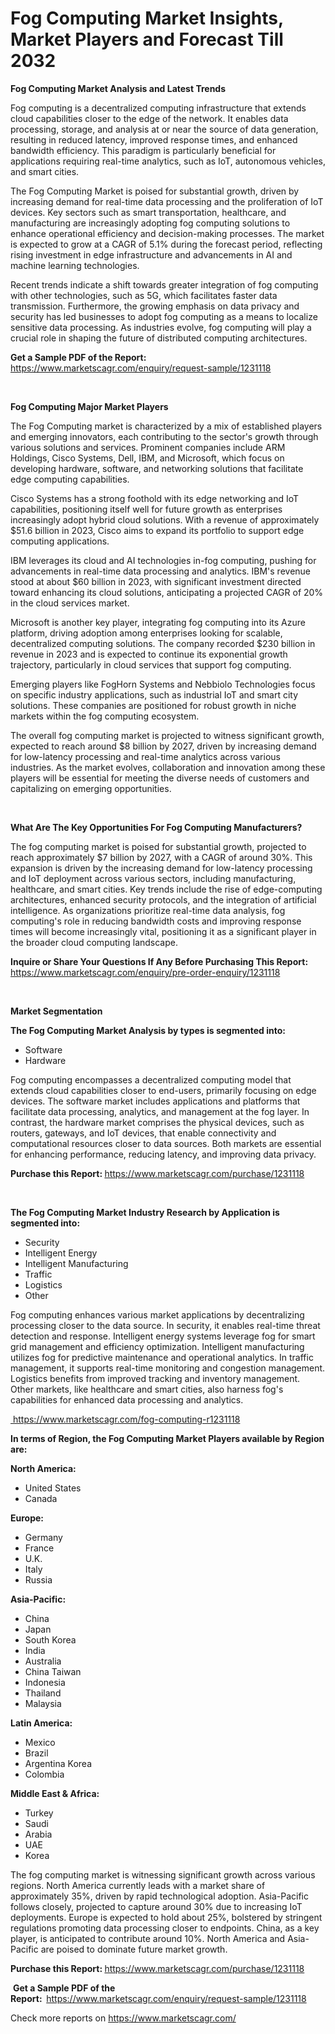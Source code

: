 <p><h1>Fog Computing Market Insights, Market Players and Forecast Till 2032</h1></p><p><strong>Fog Computing Market Analysis and Latest Trends</strong></p>
<p><p>Fog computing is a decentralized computing infrastructure that extends cloud capabilities closer to the edge of the network. It enables data processing, storage, and analysis at or near the source of data generation, resulting in reduced latency, improved response times, and enhanced bandwidth efficiency. This paradigm is particularly beneficial for applications requiring real-time analytics, such as IoT, autonomous vehicles, and smart cities.</p><p>The Fog Computing Market is poised for substantial growth, driven by increasing demand for real-time data processing and the proliferation of IoT devices. Key sectors such as smart transportation, healthcare, and manufacturing are increasingly adopting fog computing solutions to enhance operational efficiency and decision-making processes. The market is expected to grow at a CAGR of 5.1% during the forecast period, reflecting rising investment in edge infrastructure and advancements in AI and machine learning technologies.</p><p>Recent trends indicate a shift towards greater integration of fog computing with other technologies, such as 5G, which facilitates faster data transmission. Furthermore, the growing emphasis on data privacy and security has led businesses to adopt fog computing as a means to localize sensitive data processing. As industries evolve, fog computing will play a crucial role in shaping the future of distributed computing architectures.</p></p>
<p><strong>Get a Sample PDF of the Report:&nbsp;</strong> <a href="https://www.marketscagr.com/enquiry/request-sample/1231118?utm_campaign=2483&utm_medium=2&utm_source=Github&utm_content=ia&utm_term=08042025&utm_id=fog-computing">https://www.marketscagr.com/enquiry/request-sample/1231118</a></p>
<p>&nbsp;</p>
<p><strong>Fog Computing Major Market Players</strong></p>
<p><p>The Fog Computing market is characterized by a mix of established players and emerging innovators, each contributing to the sector's growth through various solutions and services. Prominent companies include ARM Holdings, Cisco Systems, Dell, IBM, and Microsoft, which focus on developing hardware, software, and networking solutions that facilitate edge computing capabilities.</p><p>Cisco Systems has a strong foothold with its edge networking and IoT capabilities, positioning itself well for future growth as enterprises increasingly adopt hybrid cloud solutions. With a revenue of approximately $51.6 billion in 2023, Cisco aims to expand its portfolio to support edge computing applications.</p><p>IBM leverages its cloud and AI technologies in-fog computing, pushing for advancements in real-time data processing and analytics. IBM's revenue stood at about $60 billion in 2023, with significant investment directed toward enhancing its cloud solutions, anticipating a projected CAGR of 20% in the cloud services market.</p><p>Microsoft is another key player, integrating fog computing into its Azure platform, driving adoption among enterprises looking for scalable, decentralized computing solutions. The company recorded $230 billion in revenue in 2023 and is expected to continue its exponential growth trajectory, particularly in cloud services that support fog computing.</p><p>Emerging players like FogHorn Systems and Nebbiolo Technologies focus on specific industry applications, such as industrial IoT and smart city solutions. These companies are positioned for robust growth in niche markets within the fog computing ecosystem.</p><p>The overall fog computing market is projected to witness significant growth, expected to reach around $8 billion by 2027, driven by increasing demand for low-latency processing and real-time analytics across various industries. As the market evolves, collaboration and innovation among these players will be essential for meeting the diverse needs of customers and capitalizing on emerging opportunities.</p></p>
<p>&nbsp;</p>
<p><strong>What Are The Key Opportunities For Fog Computing Manufacturers?</strong></p>
<p><p>The fog computing market is poised for substantial growth, projected to reach approximately $7 billion by 2027, with a CAGR of around 30%. This expansion is driven by the increasing demand for low-latency processing and IoT deployment across various sectors, including manufacturing, healthcare, and smart cities. Key trends include the rise of edge-computing architectures, enhanced security protocols, and the integration of artificial intelligence. As organizations prioritize real-time data analysis, fog computing's role in reducing bandwidth costs and improving response times will become increasingly vital, positioning it as a significant player in the broader cloud computing landscape.</p></p>
<p><strong>Inquire or Share Your Questions If Any Before Purchasing This Report:</strong> <a href="https://www.marketscagr.com/enquiry/pre-order-enquiry/1231118?utm_campaign=2483&utm_medium=2&utm_source=Github&utm_content=ia&utm_term=08042025&utm_id=fog-computing">https://www.marketscagr.com/enquiry/pre-order-enquiry/1231118</a></p>
<p>&nbsp;</p>
<p><strong>Market Segmentation</strong></p>
<p><strong>The Fog Computing Market Analysis by types is segmented into:</strong></p>
<p><ul><li>Software</li><li>Hardware</li></ul></p>
<p><p>Fog computing encompasses a decentralized computing model that extends cloud capabilities closer to end-users, primarily focusing on edge devices. The software market includes applications and platforms that facilitate data processing, analytics, and management at the fog layer. In contrast, the hardware market comprises the physical devices, such as routers, gateways, and IoT devices, that enable connectivity and computational resources closer to data sources. Both markets are essential for enhancing performance, reducing latency, and improving data privacy.</p></p>
<p><strong>Purchase this Report:&nbsp;</strong><a href="https://www.marketscagr.com/purchase/1231118?utm_campaign=2483&utm_medium=2&utm_source=Github&utm_content=ia&utm_term=08042025&utm_id=fog-computing">https://www.marketscagr.com/purchase/1231118</a></p>
<p>&nbsp;</p>
<p><strong>The Fog Computing Market Industry Research by Application is segmented into:</strong></p>
<p><ul><li>Security</li><li>Intelligent Energy</li><li>Intelligent Manufacturing</li><li>Traffic</li><li>Logistics</li><li>Other</li></ul></p>
<p><p>Fog computing enhances various market applications by decentralizing processing closer to the data source. In security, it enables real-time threat detection and response. Intelligent energy systems leverage fog for smart grid management and efficiency optimization. Intelligent manufacturing utilizes fog for predictive maintenance and operational analytics. In traffic management, it supports real-time monitoring and congestion management. Logistics benefits from improved tracking and inventory management. Other markets, like healthcare and smart cities, also harness fog's capabilities for enhanced data processing and analytics.</p></p>
<p><a href="https://www.marketscagr.com/fog-computing-r1231118?utm_campaign=2483&utm_medium=2&utm_source=Github&utm_content=ia&utm_term=08042025&utm_id=fog-computing">&nbsp;https://www.marketscagr.com/fog-computing-r1231118</a></p>
<p><strong>In terms of Region, the Fog Computing Market Players available by Region are:</strong></p>
<p>
    <p> <strong> North America: </strong>
        <ul>
            <li>United States</li>
            <li>Canada</li>
        </ul>
        </p> 
    <p> <strong> Europe: </strong>
        <ul>
            <li>Germany</li>
            <li>France</li>
            <li>U.K.</li>
            <li>Italy</li>
            <li>Russia</li>
        </ul>
        </p> 
    <p> <strong> Asia-Pacific: </strong>
        <ul>
            <li>China</li>
            <li>Japan</li>
            <li>South Korea</li>
            <li>India</li>
            <li>Australia</li>
            <li>China Taiwan</li>
            <li>Indonesia</li>
            <li>Thailand</li>
            <li>Malaysia</li>
        </ul>
        </p> 
    <p> <strong> Latin America: </strong>
        <ul>
            <li>Mexico</li>
            <li>Brazil</li>
            <li>Argentina Korea</li>
            <li>Colombia</li>
        </ul>
        </p> 
    <p> <strong> Middle East & Africa: </strong>
        <ul>
            <li>Turkey</li>
            <li>Saudi</li>
            <li>Arabia</li>
            <li>UAE</li>
            <li>Korea</li>
        </ul>
    </p>
    </p>
<p><p>The fog computing market is witnessing significant growth across various regions. North America currently leads with a market share of approximately 35%, driven by rapid technological adoption. Asia-Pacific follows closely, projected to capture around 30% due to increasing IoT deployments. Europe is expected to hold about 25%, bolstered by stringent regulations promoting data processing closer to endpoints. China, as a key player, is anticipated to contribute around 10%. North America and Asia-Pacific are poised to dominate future market growth.</p></p>
<p><strong>Purchase this Report: </strong><a href="https://www.marketscagr.com/purchase/1231118?utm_campaign=2483&utm_medium=2&utm_source=Github&utm_content=ia&utm_term=08042025&utm_id=fog-computing">https://www.marketscagr.com/purchase/1231118</a></p>
<p>&nbsp;<strong>Get a Sample PDF of the Report:&nbsp;&nbsp;</strong><a href="https://www.marketscagr.com/enquiry/request-sample/1231118?utm_campaign=2483&utm_medium=2&utm_source=Github&utm_content=ia&utm_term=08042025&utm_id=fog-computing">https://www.marketscagr.com/enquiry/request-sample/1231118</a></p>
<p><strong></strong></p>
<p>Check more reports on <a href="https://www.marketscagr.com/?utm_campaign=2483&utm_medium=2&utm_source=Github&utm_content=ia&utm_term=08042025&utm_id=fog-computing">https://www.marketscagr.com/</a></p>